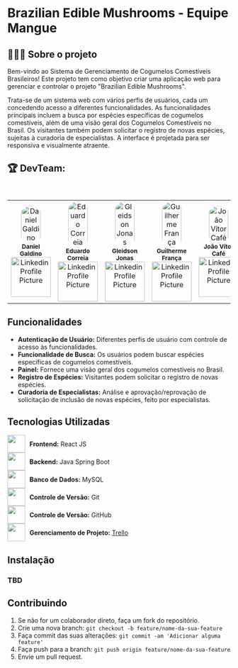 # Brazilian Edible Mushrooms - Equipe Mangue

## 👨🏻‍💻 Sobre o projeto
<p> Bem-vindo ao Sistema de Gerenciamento de Cogumelos Comestíveis Brasileiros! Este projeto tem como objetivo criar uma aplicação web para gerenciar e controlar o projeto "Brazilian Edible Mushrooms".<p> 

Trata-se de um sistema web com vários perfis de usuários, cada um concedendo acesso a diferentes funcionalidades. As funcionalidades principais incluem a busca por espécies específicas de cogumelos comestíveis, além de uma visão geral dos Cogumelos Comestíveis no Brasil. Os visitantes também podem solicitar o registro de novas espécies, sujeitas à curadoria de especialistas. A interface é projetada para ser responsiva e visualmente atraente.

<h2>🏆 DevTeam: </h2>

<br>

<table>
<td align="center">
  <img style="width: 70%; border-radius: 50%" src="https://media.licdn.com/dms/image/D4D03AQEzapF3BpAyJA/profile-displayphoto-shrink_400_400/0/1695242605934?e=1722470400&v=beta&t=FF8SS3uuREQx-AtRKzotuMJRso4pMGO1kgIN4lJMw2k" alt="Daniel Galdino"/>
  <br />
  <sub><b>Daniel Galdino</b></sub>
  <br />
  <a href="https://www.linkedin.com/in/daniel-galdino-b225b01a0/" alt="Linkedin">
    <img src="https://img.shields.io/badge/-Linkedin-1C1C1C?style=for-the-badge&logo=Linkedin&logoColor=00FFFF&link=https://www.linkedin.com/in/daniel-galdino-b225b01a0/" style="width: 90px;" alt="Linkedin Profile Picture"/>
  </a>
</td>

<td align="center">
  <img style="width: 70%; border-radius: 50%" src="https://media.licdn.com/dms/image/D4D03AQHmwJgqrSdPIw/profile-displayphoto-shrink_400_400/0/1668289132010?e=1722470400&v=beta&t=PO99CgBKVGz4Zr-OdF-PVj7TTvwe4gpXApby7tr03LA" alt="Eduardo Correia"/>
  <br />
  <sub><b>Eduardo Correia</b></sub>
  <br />
  <a href="https://www.linkedin.com/in/correiaeduardojr/" alt="Linkedin">
    <img src="https://img.shields.io/badge/-Linkedin-1C1C1C?style=for-the-badge&logo=Linkedin&logoColor=00FFFF&link=https://www.linkedin.com/in/correiaeduardojr/" style="width: 90px;" alt="Linkedin Profile Picture"/>
  </a>
</td>

<td align="center">
  <img style="width: 70%; border-radius: 50%" src="https://encrypted-tbn0.gstatic.com/images?q=tbn:ANd9GcQxp7SkVO6ROHK8ZHQQNeAO2c9gUtFWCWDaG6EIqUT70g&s" alt="Gleidson Jonas"/>
  <br />
  <sub><b>Gleidson Jonas</b></sub>
  <br />
  <a href="https://www.linkedin.com/in/" alt="Linkedin">
    <img src="https://img.shields.io/badge/-Linkedin-1C1C1C?style=for-the-badge&logo=Linkedin&logoColor=00FFFF&link=https://www.linkedin.com/in/" style="width: 90px;" alt="Linkedin Profile Picture"/>
  </a>
</td>

<td align="center">
<img style="width: 70%; border-radius: 50%" src="https://encrypted-tbn0.gstatic.com/images?q=tbn:ANd9GcQxp7SkVO6ROHK8ZHQQNeAO2c9gUtFWCWDaG6EIqUT70g&s"  alt="Guilherme França"/>
  <br />
  <sub><b>Guilherme França</b></sub>
  <br />
  <a href="https://www.linkedin.com/in/" alt="Linkedin">
    <img src="https://img.shields.io/badge/-Linkedin-1C1C1C?style=for-the-badge&logo=Linkedin&logoColor=00FFFF&link=https://www.linkedin.com/in/" style="width: 90px;" alt="Linkedin Profile Picture"/>
  </a>
</td>

<td align="center">
  <img style="width: 70%; border-radius: 50%" src="https://media.licdn.com/dms/image/D4D03AQGUKiPrtNaQ4Q/profile-displayphoto-shrink_400_400/0/1689463711292?e=1722470400&v=beta&t=_WhbVZrq-CDYiDCg05NwIO9KDPlHMc0AgVfZBZ2HOCU" alt="João Vítor Café"/>
  <br />
  <sub><b>João Vítor Café</b></sub>
  <br />
  <a href="https://www.linkedin.com/in/joaovitorcafe/" alt="Linkedin">
    <img src="https://img.shields.io/badge/-Linkedin-1C1C1C?style=for-the-badge&logo=Linkedin&logoColor=00FFFF&link=https://www.linkedin.com/in/joaovitorcafe/" style="width: 90px;" alt="Linkedin Profile Picture"/>
  </a>
</td>

<td align="center">
  <img style="width: 70%; border-radius: 50%" src="https://avatars.githubusercontent.com/u/69278952?v=4" alt="Kyara Cardozo"/>
  <br />
  <sub><b>Kyara Cardozo</b></sub>
  <br />
  <a href="https://www.linkedin.com/in/kyara-cardozo/" alt="Linkedin">
    <img src="https://img.shields.io/badge/-Linkedin-1C1C1C?style=for-the-badge&logo=Linkedin&logoColor=00FFFF&link=https://www.linkedin.com/in/kyara-cardozo/" style="width: 90px;" alt="Linkedin Profile Picture"/>
  </a>
</td>

<td align="center">
  <img style="width: 70%; border-radius: 50%" src="https://media.licdn.com/dms/image/D4D03AQHiLBB6-YkaXg/profile-displayphoto-shrink_400_400/0/1715309318764?e=1722470400&v=beta&t=ZoqjybeaCV5UdUiszVHVEJ3UV1NTIg3v4ZqI-B0gpbY" alt="Maiana Oliveira"/>
  <br />
  <sub><b>Maiana Oliveira</b></sub>
  <br />
  <a href="https://www.linkedin.com/in/maianaoliv/" alt="Linkedin">
    <img src="https://img.shields.io/badge/-Linkedin-1C1C1C?style=for-the-badge&logo=Linkedin&logoColor=00FFFF&link=https://www.linkedin.com/in/maianaoliv/" style="width: 90px;" alt="Linkedin Profile Picture"/>
  </a>
</td> 
  </table>
   


## Funcionalidades
- **Autenticação de Usuário:** Diferentes perfis de usuário com controle de acesso às funcionalidades.
- **Funcionalidade de Busca:** Os usuários podem buscar espécies específicas de cogumelos comestíveis.
- **Painel:** Fornece uma visão geral dos cogumelos comestíveis no Brasil.
- **Registro de Espécies:** Visitantes podem solicitar o registro de novas espécies.
- **Curadoria de Especialistas:** Análise e aprovação/reprovação de solicitação de inclusão de novas espécies, feito por especialistas.

## Tecnologias Utilizadas

<div style="display: flex; align-items: center;">
  <img loading="lazy" src="https://cdn.jsdelivr.net/gh/devicons/devicon@latest/icons/react/react-original.svg" width="40" height="40" style="margin-right: 10px;">
  <span><b>Frontend:</b> React JS </span>
</div>

<div style="display: flex; align-items: center;">
  <img loading="lazy" src="https://cdn.jsdelivr.net/gh/devicons/devicon@latest/icons/spring/spring-original.svg" width="40" height="40" style="margin-right: 10px;">
  <span><b>Backend:</b> Java Spring Boot </span>
</div>

<div style="display: flex; align-items: center;">
  <img loading="lazy" src="https://cdn.jsdelivr.net/gh/devicons/devicon@latest/icons/mysql/mysql-original.svg" width="40" height="40" style="margin-right: 10px;">
  <span><b>Banco de Dados:</b> MySQL </span>
</div>

<div style="display: flex; align-items: center;">
  <img loading="lazy" src="https://cdn.jsdelivr.net/gh/devicons/devicon@latest/icons/git/git-original.svg" width="40" height="40" style="margin-right: 10px;">
  <span><b>Controle de Versão:</b> Git </span>
</div>

<div style="display: flex; align-items: center;">
  <img loading="lazy" src="https://cdn.jsdelivr.net/gh/devicons/devicon@latest/icons/github/github-original.svg" width="40" height="40" style="margin-right: 10px;">
  <span><b>Controle de Versão:</b>  GitHub </span>
</div>

<div style="display: flex; align-items: center;">
  <img loading="lazy" src="https://cdn.jsdelivr.net/gh/devicons/devicon@latest/icons/trello/trello-original.svg" width="40" height="40" style="margin-right: 10px;">
   </a>
  <span><b>Gerenciamento de Projeto:</b> <a href="https://trello.com/b/RwC5SDwj/mangue-tees241" target="_blank" rel="noopener noreferrer">Trello</a></span>
</div>






## Instalação
### TBD

## Contribuindo
1. Se não for um colaborador direto, faça um fork do repositório.
2. Crie uma nova branch: `git checkout -b feature/nome-da-sua-feature`
3. Faça commit das suas alterações: `git commit -am 'Adicionar alguma feature'`
4. Faça push para a branch: `git push origin feature/nome-da-sua-feature`
5. Envie um pull request.
